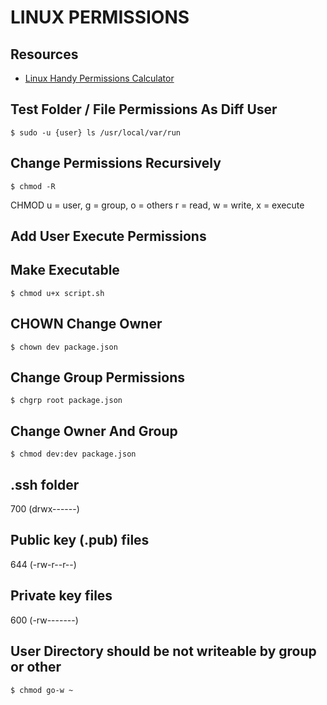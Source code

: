 # LINUX PERMISSIONS

## Resources

- [Linux Handy Permissions Calculator](http://permissions-calculator.org/)

## Test Folder / File Permissions As Diff User

`$ sudo -u {user} ls /usr/local/var/run`

## Change Permissions Recursively

`$ chmod -R`

CHMOD
u = user, g = group, o = others
r = read, w = write, x = execute

## Add User Execute Permissions

## Make Executable

`$ chmod u+x script.sh`

## CHOWN Change Owner

`$ chown dev package.json`

## Change Group Permissions

`$ chgrp root package.json`

## Change Owner And Group

`$ chmod dev:dev package.json`

## .ssh folder

700 (drwx------)

## Public key (.pub) files

644 (-rw-r--r--)

## Private key files

600 (-rw-------)

## User Directory should be not writeable by group or other

`$ chmod go-w ~`
